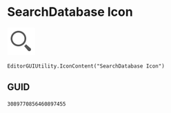 # SearchDatabase Icon
![](/img/SearchDatabase%20Icon.png)

``` CSharp
EditorGUIUtility.IconContent("SearchDatabase Icon")
```
## GUID
```
3089770856460897455
```
